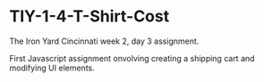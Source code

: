 # TIY-1-4-T-Shirt-Cost

The Iron Yard Cincinnati week 2, day 3 assignment. 

First Javascript assignment onvolving creating a shipping cart and modifying UI elements.